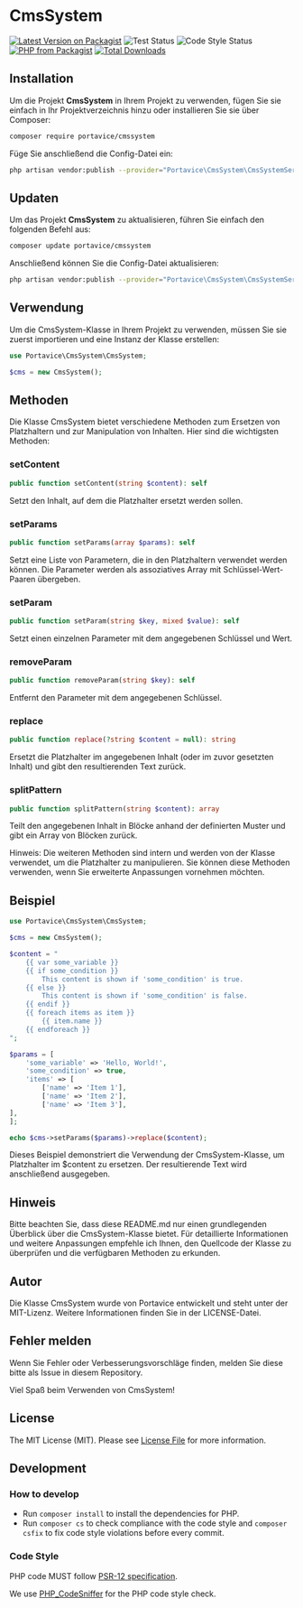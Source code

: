 # CmsSystem

[![Latest Version on Packagist](https://img.shields.io/packagist/v/portavice/cmssystem.svg?style=flat-square)](https://packagist.org/packages/portavice/cmssystem)
![Test Status](https://img.shields.io/github/actions/workflow/status/portavice/CmsSystem/tests.yml?branch=main&label=Tests)
![Code Style Status](https://img.shields.io/github/actions/workflow/status/portavice/CmsSystem/code-style.yml?branch=main&label=Code%20Style)
<a href="https://packagist.org/packages/portavice/cmssystem"><img src="https://img.shields.io/packagist/php-v/portavice/cmssystem.svg?style=flat-square" alt="PHP from Packagist"></a>
[![Total Downloads](https://img.shields.io/packagist/dt/portavice/cmssystem.svg?style=flat-square)](https://packagist.org/packages/portavice/cmssystem)

## Installation
Um die Projekt **CmsSystem** in Ihrem Projekt zu verwenden, fügen Sie sie einfach in Ihr Projektverzeichnis hinzu oder installieren Sie sie über Composer:

```bash
composer require portavice/cmssystem
```

Füge Sie anschließend die Config-Datei ein:
```bash
php artisan vendor:publish --provider="Portavice\CmsSystem\CmsSystemServiceProvider"
```

## Updaten
Um das Projekt **CmsSystem** zu aktualisieren, führen Sie einfach den folgenden Befehl aus:

```bash
composer update portavice/cmssystem
```

Anschließend können Sie die Config-Datei aktualisieren:
```bash
php artisan vendor:publish --provider="Portavice\CmsSystem\CmsSystemServiceProvider" --tag="config" --force
```

## Verwendung
Um die CmsSystem-Klasse in Ihrem Projekt zu verwenden, müssen Sie sie zuerst importieren und eine Instanz der Klasse erstellen:

```php
use Portavice\CmsSystem\CmsSystem;

$cms = new CmsSystem();
```

## Methoden
Die Klasse CmsSystem bietet verschiedene Methoden zum Ersetzen von Platzhaltern und zur Manipulation von Inhalten. Hier sind die wichtigsten Methoden:

### setContent
```php
public function setContent(string $content): self
```
Setzt den Inhalt, auf dem die Platzhalter ersetzt werden sollen.

### setParams
```php
public function setParams(array $params): self
```
Setzt eine Liste von Parametern, die in den Platzhaltern verwendet werden können. Die Parameter werden als assoziatives Array mit Schlüssel-Wert-Paaren übergeben.

### setParam
```php
public function setParam(string $key, mixed $value): self
```
Setzt einen einzelnen Parameter mit dem angegebenen Schlüssel und Wert.

### removeParam
```php
public function removeParam(string $key): self
```
Entfernt den Parameter mit dem angegebenen Schlüssel.

### replace
```php
public function replace(?string $content = null): string
```
Ersetzt die Platzhalter im angegebenen Inhalt (oder im zuvor gesetzten Inhalt) und gibt den resultierenden Text zurück.

### splitPattern
```php
public function splitPattern(string $content): array
```
Teilt den angegebenen Inhalt in Blöcke anhand der definierten Muster und gibt ein Array von Blöcken zurück.

Hinweis: Die weiteren Methoden sind intern und werden von der Klasse verwendet, um die Platzhalter zu manipulieren. Sie können diese Methoden verwenden, wenn Sie erweiterte Anpassungen vornehmen möchten.

## Beispiel
```php
use Portavice\CmsSystem\CmsSystem;

$cms = new CmsSystem();

$content = "
    {{ var some_variable }}
    {{ if some_condition }}
        This content is shown if 'some_condition' is true.
    {{ else }}
        This content is shown if 'some_condition' is false.
    {{ endif }}
    {{ foreach items as item }}
        {{ item.name }}
    {{ endforeach }}
";

$params = [
    'some_variable' => 'Hello, World!',
    'some_condition' => true,
    'items' => [
        ['name' => 'Item 1'],
        ['name' => 'Item 2'],
        ['name' => 'Item 3'],
],
];

echo $cms->setParams($params)->replace($content);
```
Dieses Beispiel demonstriert die Verwendung der CmsSystem-Klasse, um Platzhalter im $content zu ersetzen. Der resultierende Text wird anschließend ausgegeben.

## Hinweis
Bitte beachten Sie, dass diese README.md nur einen grundlegenden Überblick über die CmsSystem-Klasse bietet. Für detaillierte Informationen und weitere Anpassungen empfehle ich Ihnen, den Quellcode der Klasse zu überprüfen und die verfügbaren Methoden zu erkunden.

## Autor
Die Klasse CmsSystem wurde von Portavice entwickelt und steht unter der MIT-Lizenz. Weitere Informationen finden Sie in der LICENSE-Datei.

## Fehler melden
Wenn Sie Fehler oder Verbesserungsvorschläge finden, melden Sie diese bitte als Issue in diesem Repository.

Viel Spaß beim Verwenden von CmsSystem!

## License

The MIT License (MIT). Please see [License File](LICENSE.md) for more information.

## Development

### How to develop
- Run `composer install` to install the dependencies for PHP.
- Run `composer cs` to check compliance with the code style and `composer csfix` to fix code style violations before every commit.

### Code Style
PHP code MUST follow [PSR-12 specification](https://www.php-fig.org/psr/psr-12/).

We use [PHP_CodeSniffer](https://github.com/squizlabs/PHP_CodeSniffer) for the PHP code style check.
